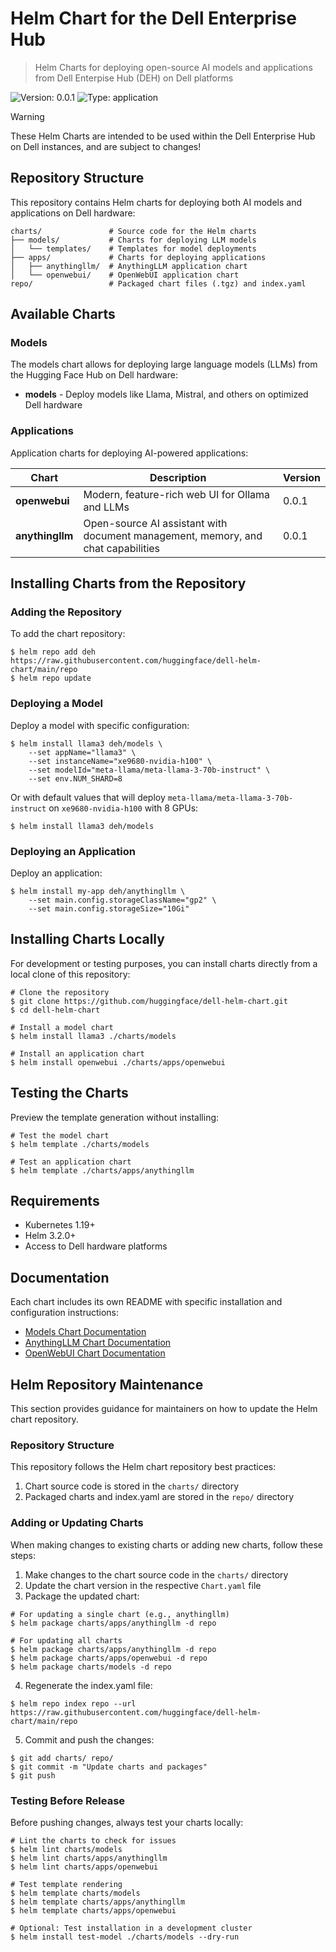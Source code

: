 # Helm Chart for the Dell Enterprise Hub

> Helm Charts for deploying open-source AI models and applications from Dell Enterpise Hub (DEH) on Dell platforms

![Version: 0.0.1](https://img.shields.io/badge/Version-0.0.1-informational?style=flat-square)
![Type: application](https://img.shields.io/badge/Type-application-informational?style=flat-square)

> [!WARNING]
> These Helm Charts are intended to be used within the Dell Enterprise Hub on Dell instances,
> and are subject to changes!

## Repository Structure

This repository contains Helm charts for deploying both AI models and applications on Dell hardware:

```
charts/               # Source code for the Helm charts
├── models/           # Charts for deploying LLM models
│   └── templates/    # Templates for model deployments
├── apps/             # Charts for deploying applications
│   ├── anythingllm/  # AnythingLLM application chart
│   └── openwebui/    # OpenWebUI application chart
repo/                 # Packaged chart files (.tgz) and index.yaml
```

## Available Charts

### Models

The models chart allows for deploying large language models (LLMs) from the Hugging Face Hub on Dell hardware:

- **models** - Deploy models like Llama, Mistral, and others on optimized Dell hardware

### Applications

Application charts for deploying AI-powered applications:

| Chart | Description | Version |
|-------|-------------|---------|
| **openwebui** | Modern, feature-rich web UI for Ollama and LLMs | 0.0.1 |
| **anythingllm** | Open-source AI assistant with document management, memory, and chat capabilities | 0.0.1 |

## Installing Charts from the Repository

### Adding the Repository

To add the chart repository:

```console
$ helm repo add deh https://raw.githubusercontent.com/huggingface/dell-helm-chart/main/repo
$ helm repo update
```

### Deploying a Model

Deploy a model with specific configuration:

```console
$ helm install llama3 deh/models \
    --set appName="llama3" \
    --set instanceName="xe9680-nvidia-h100" \
    --set modelId="meta-llama/meta-llama-3-70b-instruct" \
    --set env.NUM_SHARD=8
```

Or with default values that will deploy `meta-llama/meta-llama-3-70b-instruct` on `xe9680-nvidia-h100` with 8 GPUs:

```console
$ helm install llama3 deh/models
```

### Deploying an Application

Deploy an application:

```console
$ helm install my-app deh/anythingllm \
    --set main.config.storageClassName="gp2" \
    --set main.config.storageSize="10Gi"
```

## Installing Charts Locally

For development or testing purposes, you can install charts directly from a local clone of this repository:

```console
# Clone the repository
$ git clone https://github.com/huggingface/dell-helm-chart.git
$ cd dell-helm-chart

# Install a model chart
$ helm install llama3 ./charts/models

# Install an application chart
$ helm install openwebui ./charts/apps/openwebui
```

## Testing the Charts

Preview the template generation without installing:

```console
# Test the model chart
$ helm template ./charts/models

# Test an application chart
$ helm template ./charts/apps/anythingllm
```

## Requirements

- Kubernetes 1.19+
- Helm 3.2.0+
- Access to Dell hardware platforms

## Documentation

Each chart includes its own README with specific installation and configuration instructions:

- [Models Chart Documentation](./charts/models/README.md)
- [AnythingLLM Chart Documentation](./charts/apps/anythingllm/README.md)
- [OpenWebUI Chart Documentation](./charts/apps/openwebui/README.md)

## Helm Repository Maintenance

This section provides guidance for maintainers on how to update the Helm chart repository.

### Repository Structure

This repository follows the Helm chart repository best practices:

1. Chart source code is stored in the `charts/` directory
2. Packaged charts and index.yaml are stored in the `repo/` directory

### Adding or Updating Charts

When making changes to existing charts or adding new charts, follow these steps:

1. Make changes to the chart source code in the `charts/` directory
2. Update the chart version in the respective `Chart.yaml` file
3. Package the updated chart:

```console
# For updating a single chart (e.g., anythingllm)
$ helm package charts/apps/anythingllm -d repo

# For updating all charts
$ helm package charts/apps/anythingllm -d repo
$ helm package charts/apps/openwebui -d repo
$ helm package charts/models -d repo
```

4. Regenerate the index.yaml file:

```console
$ helm repo index repo --url https://raw.githubusercontent.com/huggingface/dell-helm-chart/main/repo
```

5. Commit and push the changes:

```console
$ git add charts/ repo/
$ git commit -m "Update charts and packages"
$ git push
```

### Testing Before Release

Before pushing changes, always test your charts locally:

```console
# Lint the charts to check for issues
$ helm lint charts/models
$ helm lint charts/apps/anythingllm
$ helm lint charts/apps/openwebui

# Test template rendering
$ helm template charts/models
$ helm template charts/apps/anythingllm
$ helm template charts/apps/openwebui

# Optional: Test installation in a development cluster
$ helm install test-model ./charts/models --dry-run
```
